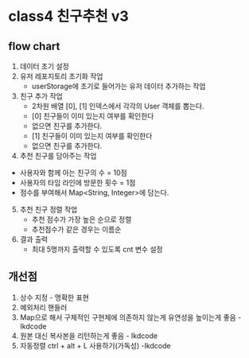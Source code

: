 # class4 친구추천 v3

## flow chart
1. 데이터 초기 설정
2. 유저 레포지토리 초기화 작업
   - userStorage에 초기로 들어가는 유저 데이터 추가하는 작업
3. 친구 추가 작업
   - 2차원 배열 [0], [1] 인덱스에서 각각의 User 객체를 뽑는다.
   - [0] 친구들이 이미 있는지 여부를 확인한다
   - 없으면 친구를 추가한다.
   - [1] 친구들이 이미 있는지 여부를 확인한다
   - 없으면 친구를 추가한다.
4.  추천 친구를 담아주는 작업
   - 사용자와 함께 아는 친구의 수 = 10점
   - 사용자의 타임 라인에 방문한 횟수 = 1점
   - 점수를 부여해서 Map<String, Integer>에 담는다.
5. 추천 친구 정렬 작업
    - 추천 점수가 가장 높은 순으로 정렬
    - 추천점수가 같은 경우는 이름순
6. 결과 출력
    - 최대 5명까지 출력할 수 있도록 cnt 변수 설정

## 개선점
1. 상수 지정 - 명확한 표현
2. 예외처리 핸들러
3. Map으로 해서 구체적인 구현체에 의존하지 않는게 유연성을 높이는게 좋음 - Ikdcode
4. 원본 대신 복사본을 리턴하는게 좋음 - Ikdcode
5. 자동정렬 ctrl + alt + L 사용하기(가독성) -Ikdcode
